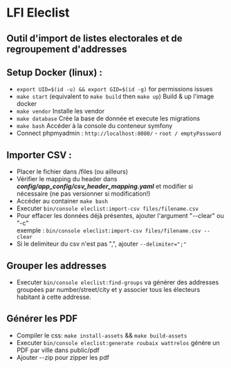 # LFI Eleclist

## Outil d'import de listes electorales et de regroupement d'addresses

## Setup Docker (linux) :

- `export UID=$(id -u) && export GID=$(id -g)` for permissions issues
- `make start` (equivalent to `make build` then `make up`) Build & up l'image docker
- `make vendor` Installe les vendor
- `make database` Crée la base de donnée et execute les migrations
- `make bash` Accéder à la console du conteneur symfony
- Connect phpmyadmin : `http://localhost:8080/` - `root / emptyPassword`

## Importer CSV :

- Placer le fichier dans /files (ou ailleurs)
- Vérifier le mapping du header dans _**config/app_config/csv_header_mapping.yaml**_ et modifier si nécessaire (ne pas
  versionner si modification!)
- Accéder au container `make bash`
- Executer `bin/console eleclist:import-csv files/filename.csv`
- Pour effacer les données déjà présentes, ajouter l'argument "--clear" ou "-c"  
  exemple : `bin/console eleclist:import-csv files/filename.csv --clear`
- Si le delimiteur du csv n'est pas ",", ajouter `--delimiter=";"`

## Grouper les addresses

- Executer `bin/console eleclist:find-groups` va générer des addresses groupées par number/street/city et y associer
  tous les électeurs habitant à cette addresse.

## Générer les PDF
- Compiler le css: `make install-assets` && `make build-assets`
- Executer `bin/console eleclist:generate roubaix wattrelos` génère un PDF par ville dans public/pdf
- Ajouter --zip pour zipper les pdf
